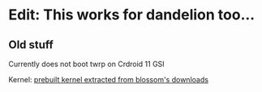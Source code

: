 # Edit: This works for dandelion too...

## Old stuff

Currently does not boot twrp on Crdroid 11 GSI

Kernel: [prebuilt kernel extracted from blossom's downloads](https://web.telegram.org/k/#@garden_mirror)
